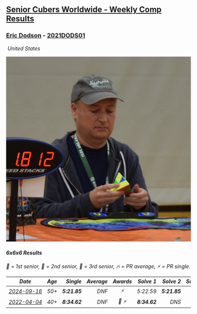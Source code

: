 <style>table {white-space: nowrap;}</style>
<link rel="stylesheet" type="text/css" href="/scw-comp/css/flags.css" />

## [Senior Cubers Worldwide - Weekly Comp Results](/scw-comp/results/)
### [Eric Dodson](README.md) - [2021DODS01](https://www.worldcubeassociation.org/persons/2021DODS01?event=666)

<i class="flag flag-US" />&nbsp;United States

![Eric Dodson](1639144815.png)

#### 6x6x6 Results

<span style="white-space: nowrap;">🥇 = 1st senior</span>, <span style="white-space: nowrap;">🥈 = 2nd senior</span>, <span style="white-space: nowrap;">🥉 = 3rd senior</span>, <span style="white-space: nowrap;">🔥 = PR average</span>, <span style="white-space: nowrap;">⚡ = PR single</span>.

| Date | Age | Single | Average | Awards | Solve 1 | Solve 2 | Solve 3 | Video |
| :--: | :--: | --: | --: | :--: | --: | --: | --: | :-- |
| [2024-09-16](../../results/2024-09-16/666.md) | 50+ | **5:21.85** | DNF | ⚡ | 5:22.59 | **5:21.85** | DNS | [Desktop](https://www.facebook.com/events/1169142974162460/permalink/1171316953945062) / [Mobile](https://m.facebook.com/events/1169142974162460?view=permalink&id=1171316953945062) |
| [2022-04-04](../../results/2022-04-04/666.md) | 40+ | **8:34.62** | DNF | 🥈 ⚡ | **8:34.62** | DNS | DNS | [Desktop](https://www.facebook.com/events/405703218032158/permalink/413892857213194) / [Mobile](https://m.facebook.com/events/405703218032158?view=permalink&id=413892857213194) |


<!-- Global site tag (gtag.js) - Google Analytics -->
<script async src="https://www.googletagmanager.com/gtag/js?id=UA-86348435-3"></script>
<script>window.dataLayer = window.dataLayer || []; function gtag() {dataLayer.push(arguments);} gtag('js', new Date()); gtag('config', 'UA-86348435-3');</script>
